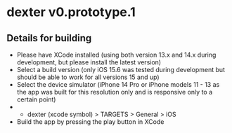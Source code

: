 # dexter v0.prototype.1

## Details for building

- Please have XCode installed (using both version 13.x and 14.x during development, but please install the latest version)
- Select a build version (only iOS 15.6 was tested during development but should be able to work for all versions 15 and up)
- Select the device simulator (iPhone 14 Pro or iPhone models 11 - 13 as the app was built for this resolution only and is responsive only to a certain point)
- - dexter (xcode symbol) > TARGETS > General > iOS
- Build the app by pressing the play button in XCode

